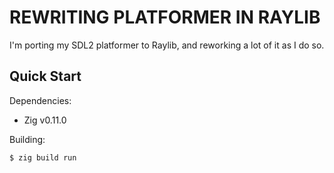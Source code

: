 # REWRITING PLATFORMER IN RAYLIB

I'm porting my SDL2 platformer to Raylib, and reworking a lot of it as I do so.

## Quick Start

Dependencies:

- Zig v0.11.0

Building:
```console
$ zig build run
```
